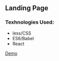 <h2>Landing Page</h2>
<h3>Texhnologies Used:</h3>
<ul>
<li>less/CSS</li>
<li>ES6/Babel</li>
<li>React</li>
</ul>


<a href="http://cdn.rawgit.com/shishirarora3/landing-page/master/index.html" target="_blank">Demo</a>
